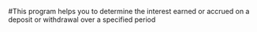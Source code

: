 #This program helps you to determine the interest earned or accrued on a deposit or withdrawal over a specified period
